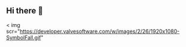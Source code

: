 ## Hi there 👋

< img scr="https://developer.valvesoftware.com/w/images/2/26/1920x1080-SymbolFall.gif" 
